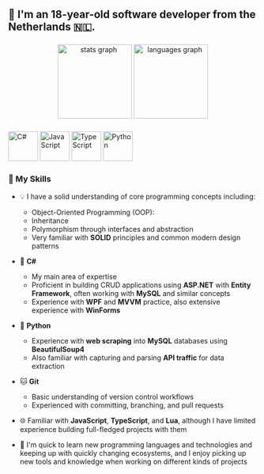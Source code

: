 <h2 align="left">👋 I'm an 18-year-old software developer from the Netherlands 🇳🇱.</h2>

###

<div align="center">
  <img src="https://github-readme-stats.vercel.app/api?username=tyy-dev&hide_title=false&hide_rank=false&show_icons=true&include_all_commits=true&count_private=true&disable_animations=false&theme=dracula&locale=en&hide_border=false" height="150" alt="stats graph"  />
  <img src="https://github-readme-stats.vercel.app/api/top-langs?username=tyy-dev&locale=en&hide_title=false&layout=compact&card_width=320&langs_count=5&theme=dracula&hide_border=false" height="150" alt="languages graph"  />
</div>

###

<div align="left">
  <img src="https://cdn.jsdelivr.net/gh/devicons/devicon/icons/csharp/csharp-original.svg" height="60" alt="C#" />
  <img src="https://cdn.jsdelivr.net/gh/devicons/devicon/icons/javascript/javascript-original.svg" height="60" alt="JavaScript" />
  <img src="https://cdn.jsdelivr.net/gh/devicons/devicon/icons/typescript/typescript-original.svg" height="60" alt="TypeScript" />
  <img src="https://cdn.jsdelivr.net/gh/devicons/devicon/icons/python/python-original.svg" height="60" alt="Python" />
</div>

### 🧠 My Skills

- 💡 I have a solid understanding of core programming concepts including:
  - Object-Oriented Programming (OOP):
  -   Inheritance
  -   Polymorphism through interfaces and abstraction
  -   Very familiar with **SOLID** principles and common modern design patterns

- 🔧 **C#**
  - My main area of expertise
  - Proficient in building CRUD applications using **ASP.NET** with **Entity Framework**, often working with **MySQL** and similar concepts
  - Experience with **WPF** and **MVVM** practice, also extensive experience with **WinForms**

- 🐍 **Python**
  - Experience with **web scraping** into **MySQL** databases using **BeautifulSoup4**
  - Also familiar with capturing and parsing **API traffic** for data extraction

- 🐱 **Git**
  - Basic understanding of version control workflows
  - Experienced with committing, branching, and pull requests

- 🌐 Familiar with **JavaScript**, **TypeScript**, and **Lua**, although I have limited experience building full-fledged projects with them

- 🚀 I'm quick to learn new programming languages and technologies and keeping up with quickly changing ecosystems, and I enjoy picking up new tools and knowledge when working on different kinds of projects
